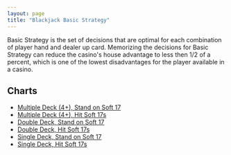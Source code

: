 ```yaml
---
layout: page
title: "Blackjack Basic Strategy"
---
```


Basic Strategy is the set of decisions that are optimal for each combination of player hand and dealer up card. Memorizing the decisions for Basic Strategy can reduce the casino's house advantage to less then 1/2 of a
percent, which is one of the lowest disadvantages for the player available in a casino.

## Charts

* [Multiple Deck (4+), Stand on Soft 17](charts/MD_S17)
* [Multiple Deck (4+), Hit Soft 17s](charts/MD_H17)
* [Double Deck, Stand on Soft 17](charts/2D_S17)
* [Double Deck, Hit Soft 17s](charts/2D_H17)
* [Single Deck, Stand on Soft 17](charts/1D_S17)
* [Single Deck, Hit Soft 17s](charts/1D_H17)
